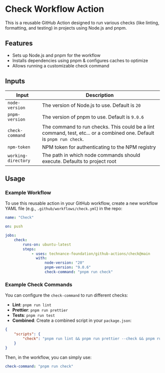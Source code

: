 # Check Workflow Action

This is a reusable GitHub Action designed to run various checks (like linting, formatting, and testing) in projects using Node.js and pnpm.

## Features

-   Sets up Node.js and pnpm for the workflow
-   Installs dependencies using pnpm & configures caches to optimize
-   Allows running a customizable check command

## Inputs

| Input               | Description                                                                                                           |
| ------------------- | --------------------------------------------------------------------------------------------------------------------- |
| `node-version`      | The version of Node.js to use. Default is `20`                                                                        |
| `pnpm-version`      | The version of pnpm to use. Default is `9.0.6`                                                                        |
| `check-command`     | The command to run checks. This could be a lint command, test, etc... or a combined one. Default is `pnpm run check`. |
| `npm-token`         | NPM token for authenticating to the NPM registry                                                                      |
| `working-directory` | The path in which node commands should execute. Defaults to project root                                              |

## Usage

### Example Workflow

To use this reusable action in your GitHub workflow, create a new workflow YAML file (e.g., `.github/workflows/check.yml`) in the repo:

```yaml
name: "Check"

on: push

jobs:
    check:
        runs-on: ubuntu-latest
        steps:
            - uses: technance-foundation/github-actions/check@main
              with:
                  node-version: "20"
                  pnpm-version: "9.0.6"
                  check-command: "pnpm run check"
```

### Example Check Commands

You can configure the `check-command` to run different checks:

-   **Lint**: `pnpm run lint`
-   **Prettier**: `pnpm run prettier`
-   **Tests**: `pnpm run test`
-   **Combined**: Create a combined script in your `package.json`:

```json
{
    "scripts": {
        "check": "pnpm run lint && pnpm run prettier --check && pnpm run test"
    }
}
```

Then, in the workflow, you can simply use:

```yaml
check-command: "pnpm run check"
```
